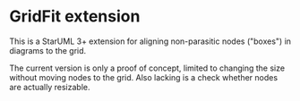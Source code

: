 GridFit extension
====================

This is a StarUML 3+ extension for aligning non-parasitic nodes ("boxes") in diagrams to the grid.

The current version is only a proof of concept, limited to changing the size without moving nodes to the grid. 
Also lacking is a check whether nodes are actually resizable.
